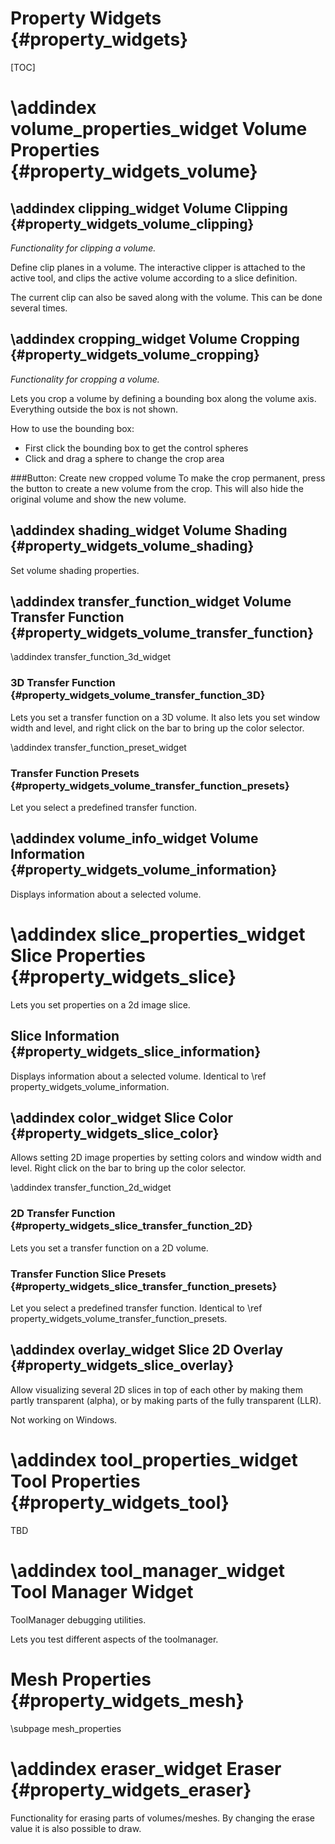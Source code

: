 Property Widgets {#property_widgets}
===========================================================

[TOC]

\addindex volume_properties_widget
Volume Properties {#property_widgets_volume}
===========================================================

\addindex clipping_widget 
Volume Clipping {#property_widgets_volume_clipping}
-----------------------------------------------------------
*Functionality for clipping a volume.*

Define clip planes in a volume. The interactive clipper is attached
to the active tool, and clips the active volume according to a slice 
definition. 

The current clip can also be saved along with the volume. 
This can be done several times.


\addindex cropping_widget 
Volume Cropping {#property_widgets_volume_cropping}
-----------------------------------------------------------
 
*Functionality for cropping a volume.*

Lets you crop a volume by defining a bounding box along the volume 
axis. Everything outside the box is not shown.

How to use the bounding box:
 * First click the bounding box to get the control spheres
 * Click and drag a sphere to change the crop area
 
###Button: Create new cropped volume
To make the crop permanent, press the button to create a new volume from the crop.
This will also hide the original volume and show the new volume.

\addindex shading_widget 
Volume Shading {#property_widgets_volume_shading}
-----------------------------------------------------------
 
Set volume shading properties.

\addindex transfer_function_widget
Volume Transfer Function {#property_widgets_volume_transfer_function}
-----------------------------------------------------------

\addindex transfer_function_3d_widget 
### 3D Transfer Function {#property_widgets_volume_transfer_function_3D}
Lets you set a transfer function on a 3D volume. It also lets you set
window width and level, and right click on the bar to bring up
the color selector.

\addindex transfer_function_preset_widget 
### Transfer Function Presets {#property_widgets_volume_transfer_function_presets}
Let you select a predefined transfer function.

\addindex volume_info_widget 
Volume Information {#property_widgets_volume_information}
-----------------------------------------------------------

Displays information about a selected volume.


\addindex slice_properties_widget
Slice Properties {#property_widgets_slice}
===========================================================
Lets you set properties on a 2d image slice.

Slice Information {#property_widgets_slice_information}
-----------------------------------------------------------
Displays information about a selected volume. 
Identical to \ref property_widgets_volume_information.

\addindex color_widget
Slice Color {#property_widgets_slice_color}
-----------------------------------------------------------
Allows setting 2D image properties 
by setting colors and window width and level.
Right click on the bar to bring up the color selector.

\addindex transfer_function_2d_widget 
### 2D Transfer Function {#property_widgets_slice_transfer_function_2D}
Lets you set a transfer function on a 2D volume.

### Transfer Function Slice Presets {#property_widgets_slice_transfer_function_presets}
Let you select a predefined transfer function.
Identical to \ref property_widgets_volume_transfer_function_presets.

\addindex overlay_widget 
Slice 2D Overlay {#property_widgets_slice_overlay}
-----------------------------------------------------------
Allow visualizing several 2D slices  in top of each other 
by making them partly transparent (alpha), 
or by making parts of the fully transparent (LLR).

Not working on Windows.




\addindex tool_properties_widget
Tool Properties {#property_widgets_tool}
===========================================================
TBD



\addindex tool_manager_widget
Tool Manager Widget
===========================================================

ToolManager debugging utilities.

Lets you test different aspects of the toolmanager.


Mesh Properties {#property_widgets_mesh}
===========================================================
\subpage mesh_properties


\addindex eraser_widget
Eraser {#property_widgets_eraser}
===========================================================
Functionality for erasing parts of volumes/meshes.
By changing the erase value it is also possible to draw.

